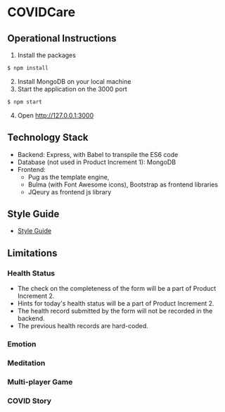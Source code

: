 # COVIDCare
## Operational Instructions
1. Install the packages
  ```bash
  $ npm install
  ```
2. Install MongoDB on your local machine
3. Start the application on the 3000 port
  ```bash
  $ npm start
  ```
4. Open http://127.0.0.1:3000

## Technology Stack
- Backend: Express, with Babel to transpile the ES6 code
- Database (not used in Product Increment 1): MongoDB
- Frontend:
  - Pug as the template engine,
  - Bulma (with Font Awesome icons), Bootstrap as frontend libraries
  - JQeury as frontend js library

## Style Guide
- [Style Guide](https://drive.google.com/file/d/1rmTzc3bJm9RRjVsINbyPQP6exCSvtLHA/view?usp=sharing)

## Limitations
### Health Status
- The check on the completeness of the form will be a part of Product Increment 2.
- Hints for today's health status will be a part of Product Increment 2.
- The health record submitted by the form will not be recorded in the backend.
- The previous health records are hard-coded.

### Emotion
### Meditation
### Multi-player Game
### COVID Story
